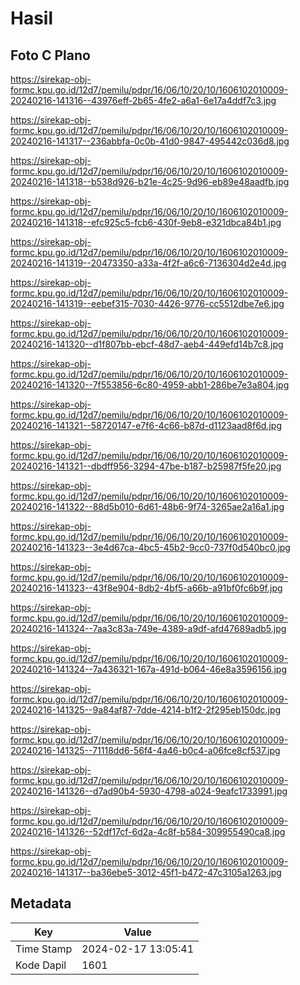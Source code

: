 # Hasil

## Foto C Plano

https://sirekap-obj-formc.kpu.go.id/12d7/pemilu/pdpr/16/06/10/20/10/1606102010009-20240216-141316--43976eff-2b65-4fe2-a6a1-6e17a4ddf7c3.jpg

https://sirekap-obj-formc.kpu.go.id/12d7/pemilu/pdpr/16/06/10/20/10/1606102010009-20240216-141317--236abbfa-0c0b-41d0-9847-495442c036d8.jpg

https://sirekap-obj-formc.kpu.go.id/12d7/pemilu/pdpr/16/06/10/20/10/1606102010009-20240216-141318--b538d926-b21e-4c25-9d96-eb89e48aadfb.jpg

https://sirekap-obj-formc.kpu.go.id/12d7/pemilu/pdpr/16/06/10/20/10/1606102010009-20240216-141318--efc925c5-fcb6-430f-9eb8-e321dbca84b1.jpg

https://sirekap-obj-formc.kpu.go.id/12d7/pemilu/pdpr/16/06/10/20/10/1606102010009-20240216-141319--20473350-a33a-4f2f-a6c6-7136304d2e4d.jpg

https://sirekap-obj-formc.kpu.go.id/12d7/pemilu/pdpr/16/06/10/20/10/1606102010009-20240216-141319--eebef315-7030-4426-9776-cc5512dbe7e6.jpg

https://sirekap-obj-formc.kpu.go.id/12d7/pemilu/pdpr/16/06/10/20/10/1606102010009-20240216-141320--d1f807bb-ebcf-48d7-aeb4-449efd14b7c8.jpg

https://sirekap-obj-formc.kpu.go.id/12d7/pemilu/pdpr/16/06/10/20/10/1606102010009-20240216-141320--7f553856-6c80-4959-abb1-286be7e3a804.jpg

https://sirekap-obj-formc.kpu.go.id/12d7/pemilu/pdpr/16/06/10/20/10/1606102010009-20240216-141321--58720147-e7f6-4c66-b87d-d1123aad8f6d.jpg

https://sirekap-obj-formc.kpu.go.id/12d7/pemilu/pdpr/16/06/10/20/10/1606102010009-20240216-141321--dbdff956-3294-47be-b187-b25987f5fe20.jpg

https://sirekap-obj-formc.kpu.go.id/12d7/pemilu/pdpr/16/06/10/20/10/1606102010009-20240216-141322--88d5b010-6d61-48b6-9f74-3265ae2a16a1.jpg

https://sirekap-obj-formc.kpu.go.id/12d7/pemilu/pdpr/16/06/10/20/10/1606102010009-20240216-141323--3e4d67ca-4bc5-45b2-9cc0-737f0d540bc0.jpg

https://sirekap-obj-formc.kpu.go.id/12d7/pemilu/pdpr/16/06/10/20/10/1606102010009-20240216-141323--43f8e904-8db2-4bf5-a66b-a91bf0fc6b9f.jpg

https://sirekap-obj-formc.kpu.go.id/12d7/pemilu/pdpr/16/06/10/20/10/1606102010009-20240216-141324--7aa3c83a-749e-4389-a9df-afd47689adb5.jpg

https://sirekap-obj-formc.kpu.go.id/12d7/pemilu/pdpr/16/06/10/20/10/1606102010009-20240216-141324--7a436321-167a-491d-b064-46e8a3596156.jpg

https://sirekap-obj-formc.kpu.go.id/12d7/pemilu/pdpr/16/06/10/20/10/1606102010009-20240216-141325--9a84af87-7dde-4214-b1f2-2f295eb150dc.jpg

https://sirekap-obj-formc.kpu.go.id/12d7/pemilu/pdpr/16/06/10/20/10/1606102010009-20240216-141325--71118dd6-56f4-4a46-b0c4-a06fce8cf537.jpg

https://sirekap-obj-formc.kpu.go.id/12d7/pemilu/pdpr/16/06/10/20/10/1606102010009-20240216-141326--d7ad90b4-5930-4798-a024-9eafc1733991.jpg

https://sirekap-obj-formc.kpu.go.id/12d7/pemilu/pdpr/16/06/10/20/10/1606102010009-20240216-141326--52df17cf-6d2a-4c8f-b584-309955490ca8.jpg

https://sirekap-obj-formc.kpu.go.id/12d7/pemilu/pdpr/16/06/10/20/10/1606102010009-20240216-141317--ba36ebe5-3012-45f1-b472-47c3105a1263.jpg


## Metadata

| Key        | Value               |
| ---------- | ------------------- |
| Time Stamp | 2024-02-17 13:05:41 |
| Kode Dapil | 1601                |



